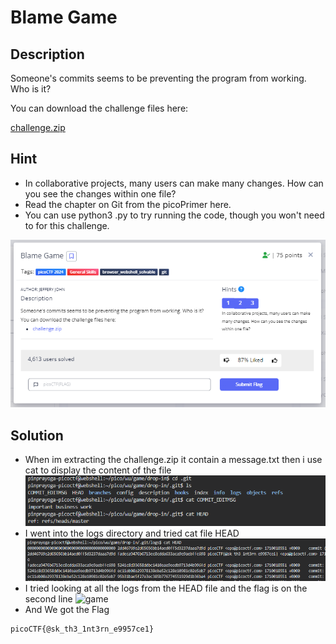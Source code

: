 # **Blame Game**
## **Description**
Someone's commits seems to be preventing the program from working. Who is it?

You can download the challenge files here:

[challenge.zip](https://artifacts.picoctf.net/c_titan/73/challenge.zip)
## **Hint**
- In collaborative projects, many users can make many changes. How can you see the changes within one file?
- Read the chapter on Git from the picoPrimer here.
- You can use python3 <file>.py to try running the code, though you won't need to for this challenge.
  
![game](./images/game.PNG)
## **Solution**
- When im extracting the challenge.zip it contain a message.txt then i use cat to display the content of the file
![game](./images/game1.PNG)
- I went into the logs directory and tried cat file HEAD
![game](./images/game2.PNG)
- I tried looking at all the logs from the HEAD file and the flag is on the second line
![game](./images/game3.PNG)
- And We got the Flag
```
picoCTF{@sk_th3_1nt3rn_e9957ce1}
```
